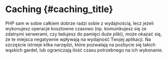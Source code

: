 # Caching {#caching_title}

PHP sam w sobie całkiem dobrze radzi sobie z wydajnością, lecz jeżeli wykonujesz operacje kosztowne czasowo (np.
komunikujesz się ze zdalnymi serwerami, czy ładujesz do pamięci duże pliki), może okazać się, że te miejsca negatywnie
wpływają na wydajność Twojej aplikacji. Na szczęście istnieje kilka narzędzi, które pozwalają na pozbycie się takich
wąskich gardeł, lub ograniczają ilość czasu potrzebnego na ich wykonanie.
